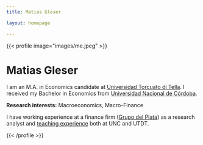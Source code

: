 ```yaml
---
title: Matias Gleser

layout: homepage

---
```


{{< profile image="images/me.jpeg" >}}

# Matias Gleser

I am an M.A. in Economics candidate at [Universidad Torcuato di Tella](https://www.utdt.edu/). I received my Bachelor in Economics from [Universidad Nacional de Córdoba](https://www.eco.unc.edu.ar/).

**Research interests:** Macroeconomics, Macro-Finance

I have working experience at a finance firm ([Grupo del Plata](https://www.gdelplata.com/)) as a research analyst and [teaching experience](/teaching) both at UNC and UTDT.


<!-- {{< cards cols="5" >}} -->
<!--   {{< card link="/" icon="github" >}} -->
<!--   {{< card link="/" icon="inbox" >}} -->
<!--   {{< card link="/" icon="x-twitter" >}} -->
<!--   {{< card link="/" icon="linkedin" >}} -->
<!--   {{< card link="/" icon="linkedin" >}} -->
<!-- {{< /cards >}} -->



<!-- <div class="social-icons"> -->
<!--   <a href="https://github.com/your-username" target="_blank" class="social-link"> -->
<!--     {{< icon "github" >}} -->
<!--   </a> -->
<!--   <a href="https://linkedin.com/in/your-profile" target="_blank" class="social-link"> -->
<!--     {{< icon "linkedin" >}} -->
<!--   </a> -->
<!-- </div> -->


{{< /profile >}}




